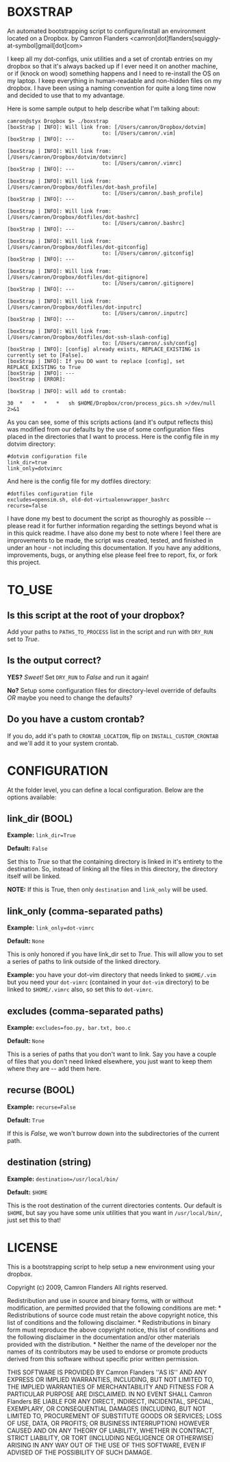 BOXSTRAP
========

An automated bootstrapping script to configure/install an environment located on a Dropbox.
by Camron Flanders <camron[dot]flanders[squiggly-at-symbol]gmail[dot]com>

I keep all my dot-configs, unix utilities and a set of crontab entries on my dropbox so that it's always backed up if I ever need it on another machine, or if (knock on wood) something happens and I need to re-install the OS on my laptop. I keep everything in human-readable and non-hidden files on my dropbox. I have been using a naming convention for quite a long time now and decided to use that to my advantage. 

Here is some sample output to help describe what I'm talking about:

    camron@styx Dropbox $> ./boxstrap
    [boxStrap | INFO]: Will link from: [/Users/camron/Dropbox/dotvim]
                                   to: [/Users/camron/.vim]
    [boxStrap | INFO]: ---

    [boxStrap | INFO]: Will link from: [/Users/camron/Dropbox/dotvim/dotvimrc]
                                   to: [/Users/camron/.vimrc]
    [boxStrap | INFO]: ---

    [boxStrap | INFO]: Will link from: [/Users/camron/Dropbox/dotfiles/dot-bash_profile]
                                   to: [/Users/camron/.bash_profile]
    [boxStrap | INFO]: ---

    [boxStrap | INFO]: Will link from: [/Users/camron/Dropbox/dotfiles/dot-bashrc]
                                   to: [/Users/camron/.bashrc]
    [boxStrap | INFO]: ---

    [boxStrap | INFO]: Will link from: [/Users/camron/Dropbox/dotfiles/dot-gitconfig]
                                   to: [/Users/camron/.gitconfig]
    [boxStrap | INFO]: ---

    [boxStrap | INFO]: Will link from: [/Users/camron/Dropbox/dotfiles/dot-gitignore]
                                   to: [/Users/camron/.gitignore]
    [boxStrap | INFO]: ---

    [boxStrap | INFO]: Will link from: [/Users/camron/Dropbox/dotfiles/dot-inputrc]
                                   to: [/Users/camron/.inputrc]
    [boxStrap | INFO]: ---

    [boxStrap | INFO]: Will link from: [/Users/camron/Dropbox/dotfiles/dot-ssh-slash-config]
                                   to: [/Users/camron/.ssh/config]
    [boxStrap | INFO]: [config] already exists, REPLACE_EXISTING is currently set to [False].
    [boxStrap | INFO]: If you DO want to replace [config], set REPLACE_EXISTING to True
    [boxStrap | INFO]: ---
    [boxStrap | ERROR]: 

    [boxStrap | INFO]: will add to crontab:

    30	*	*	*	*	sh $HOME/Dropbox/cron/process_pics.sh >/dev/null 2>&1

As you can see, some of this scripts actions (and it's output reflects this) was modified from our defaults by the use of some configuration files placed in the directories that I want to process. Here is the config file in my dotvim directory:

    #dotvim configuration file
    link_dir=true
    link_only=dotvimrc

And here is the config file for my dotfiles directory:

    #dotfiles configuration file
    excludes=opensim.sh, old-dot-virtualenvwrapper_bashrc
    recurse=false

I have done my best to document the script as thouroghly as possible -- please read it for further information regarding the settings beyond what is in this quick readme. I have also done my best to note where I feel there are improvements to be made, the script was created, tested, and finished in under an hour - not including this documentation. If you have any additions, improvements, bugs, or anything else please feel free to report, fix, or fork this project.

TO_USE
======

Is this script at the root of your dropbox?
-------------------------------------------

Add your paths to `PATHS_TO_PROCESS` list in the script and run with `DRY_RUN` set to *True*.

Is the output correct?
----------------------

**YES?** *Sweet!* Set `DRY_RUN` to *False* and run it again!

**No?** Setup some configuration files for directory-level override of defaults *OR* maybe you need to change the defaults?

Do you have a custom crontab?
-----------------------------

If you do, add it's path to `CRONTAB_LOCATION`, flip on `INSTALL_CUSTOM_CRONTAB` and we'll add it to your system crontab.

CONFIGURATION
=============

At the folder level, you can define a local configuration. Below are the options available:

link_dir **(BOOL)**
-------------------

**Example:** `link_dir=True`

**Default:** `False`

Set this to *True* so that the containing directory is linked in it's entirety to the destination. So, instead of linking all the files in this directory, the directory itself will be linked. 

**NOTE:** If this is True, then only `destination` and `link_only` will be used.

link_only **(comma-separated paths)**
-------------------------------------

**Example:** `link_only=dot-vimrc`

**Default:** `None`

This is only honored if you have link_dir set to *True*. This will allow you to set a series of paths to link outside of the linked directory. 

**Example:** you have your dot-vim directory that needs linked to `$HOME/.vim` but you need your `dot-vimrc` (contained in your `dot-vim` directory) to be linked to `$HOME/.vimrc` also, so set this to `dot-vimrc`.

excludes **(comma-separated paths)**
-------------------------------------

**Example:** `excludes=foo.py, bar.txt, boo.c`

**Default:** `None`

This is a series of paths that you don't want to link. Say you have a couple of files that you don't need linked elsewhere, you just want to keep them where they are -- add them here.

recurse **(BOOL)**
------------------

**Example:** `recurse=False`

**Default:** `True`

If this is *False*, we won't burrow down into the subdirectories of the current path.

destination **(string)**
------------------------

**Example:** `destination=/usr/local/bin/`

**Default:** `$HOME`

This is the root destination of the current directories contents. Our default is `$HOME`, but say you have some unix utilities that you want in `/usr/local/bin/`, just set this to that!

LICENSE
=======

This is a bootstrapping script to help setup a new environment using your dropbox.

Copyright (c) 2009, Camron Flanders
All rights reserved.

Redistribution and use in source and binary forms, with or without
modification, are permitted provided that the following conditions are met:
    * Redistributions of source code must retain the above copyright
      notice, this list of conditions and the following disclaimer.
    * Redistributions in binary form must reproduce the above copyright
      notice, this list of conditions and the following disclaimer in the
      documentation and/or other materials provided with the distribution.
    * Neither the name of the developer nor the
      names of its contributors may be used to endorse or promote products
      derived from this software without specific prior written permission.

THIS SOFTWARE IS PROVIDED BY Camron Flanders ''AS IS'' AND ANY
EXPRESS OR IMPLIED WARRANTIES, INCLUDING, BUT NOT LIMITED TO, THE IMPLIED
WARRANTIES OF MERCHANTABILITY AND FITNESS FOR A PARTICULAR PURPOSE ARE
DISCLAIMED. IN NO EVENT SHALL Camron Flanders BE LIABLE FOR ANY
DIRECT, INDIRECT, INCIDENTAL, SPECIAL, EXEMPLARY, OR CONSEQUENTIAL DAMAGES
(INCLUDING, BUT NOT LIMITED TO, PROCUREMENT OF SUBSTITUTE GOODS OR SERVICES;
LOSS OF USE, DATA, OR PROFITS; OR BUSINESS INTERRUPTION) HOWEVER CAUSED AND
ON ANY THEORY OF LIABILITY, WHETHER IN CONTRACT, STRICT LIABILITY, OR TORT
(INCLUDING NEGLIGENCE OR OTHERWISE) ARISING IN ANY WAY OUT OF THE USE OF THIS
SOFTWARE, EVEN IF ADVISED OF THE POSSIBILITY OF SUCH DAMAGE.
